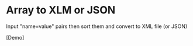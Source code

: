 # Array to XLM or JSON 

Input "name=value" pairs then sort them 
and convert to XML file (or JSON)

[Demo]